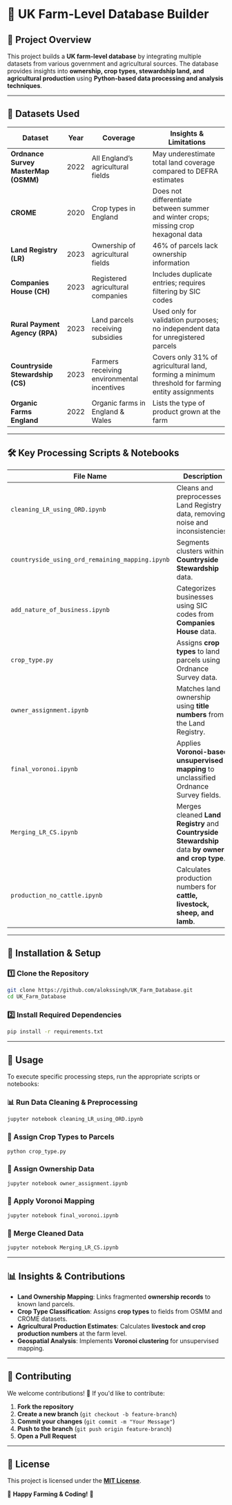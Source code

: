 # 🌾 UK Farm-Level Database Builder

## 📌 Project Overview
This project builds a **UK farm-level database** by integrating multiple datasets from various government and agricultural sources. The database provides insights into **ownership, crop types, stewardship land, and agricultural production** using **Python-based data processing and analysis techniques**.

---
  
## 📂 Datasets Used

| Dataset | Year | Coverage | Insights & Limitations |
|---------|------|----------|------------------------|
| **Ordnance Survey MasterMap (OSMM)** | 2022 | All England’s agricultural fields | May underestimate total land coverage compared to DEFRA estimates |
| **CROME** | 2020 | Crop types in England | Does not differentiate between summer and winter crops; missing crop hexagonal data |
| **Land Registry (LR)** | 2023 | Ownership of agricultural fields | 46% of parcels lack ownership information |
| **Companies House (CH)** | 2023 | Registered agricultural companies | Includes duplicate entries; requires filtering by SIC codes |
| **Rural Payment Agency (RPA)** | 2023 | Land parcels receiving subsidies | Used only for validation purposes; no independent data for unregistered parcels |
| **Countryside Stewardship (CS)** | 2023 | Farmers receiving environmental incentives | Covers only 31% of agricultural land, forming a minimum threshold for farming entity assignments |
| **Organic Farms England** | 2022 | Organic farms in England & Wales | Lists the type of product grown at the farm |

---

## 🛠️ Key Processing Scripts & Notebooks

| File Name | Description |
|-----------|-------------|
| `cleaning_LR_using_ORD.ipynb` | Cleans and preprocesses Land Registry data, removing noise and inconsistencies. |
| `countryside_using_ord_remaining_mapping.ipynb` | Segments clusters within **Countryside Stewardship** data. |
| `add_nature_of_business.ipynb` | Categorizes businesses using SIC codes from **Companies House** data. |
| `crop_type.py` | Assigns **crop types** to land parcels using Ordnance Survey data. |
| `owner_assignment.ipynb` | Matches land ownership using **title numbers** from the Land Registry. |
| `final_voronoi.ipynb` | Applies **Voronoi-based unsupervised mapping** to unclassified Ordnance Survey fields. |
| `Merging_LR_CS.ipynb` | Merges cleaned **Land Registry** and **Countryside Stewardship** data **by owner and crop type**. |
| `production_no_cattle.ipynb` | Calculates production numbers for **cattle, livestock, sheep, and lamb**. |

---

## 🔧 Installation & Setup

### 1️⃣ Clone the Repository
```sh
git clone https://github.com/alokssingh/UK_Farm_Database.git
cd UK_Farm_Database
```

### 2️⃣ Install Required Dependencies
```sh
pip install -r requirements.txt
```

---

## 🚀 Usage

To execute specific processing steps, run the appropriate scripts or notebooks:

### 📊 Run Data Cleaning & Preprocessing
```sh
jupyter notebook cleaning_LR_using_ORD.ipynb
```

### 🌱 Assign Crop Types to Parcels
```sh
python crop_type.py
```
   
### 🏡 Assign Ownership Data
```sh
jupyter notebook owner_assignment.ipynb
```

### 📌 Apply Voronoi Mapping
```sh
jupyter notebook final_voronoi.ipynb
```

### 🔗 Merge Cleaned Data
```sh
jupyter notebook Merging_LR_CS.ipynb
```

---

## 📊 Insights & Contributions
- **Land Ownership Mapping**: Links fragmented **ownership records** to known land parcels.
- **Crop Type Classification**: Assigns **crop types** to fields from OSMM and CROME datasets.
- **Agricultural Production Estimates**: Calculates **livestock and crop production numbers** at the farm level.
- **Geospatial Analysis**: Implements **Voronoi clustering** for unsupervised mapping.

---

## 🤝 Contributing
We welcome contributions! 🚜 If you'd like to contribute:
1. **Fork the repository**
2. **Create a new branch** (`git checkout -b feature-branch`)
3. **Commit your changes** (`git commit -m "Your Message"`)
4. **Push to the branch** (`git push origin feature-branch`)
5. **Open a Pull Request**

---

## 📜 License
This project is licensed under the **[MIT License](https://choosealicense.com/licenses/mit/)**.

🚀 **Happy Farming & Coding!** 🌾
